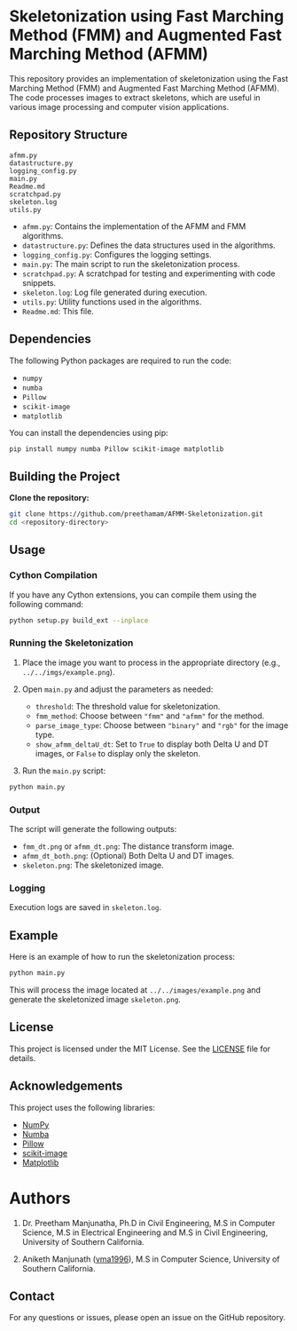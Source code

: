 # Skeletonization using Fast Marching Method (FMM) and Augmented Fast Marching Method (AFMM)

This repository provides an implementation of skeletonization using the Fast Marching Method (FMM) and Augmented Fast Marching Method (AFMM). The code processes images to extract skeletons, which are useful in various image processing and computer vision applications.

## Repository Structure

```
afmm.py
datastructure.py
logging_config.py
main.py
Readme.md
scratchpad.py
skeleton.log
utils.py
```

- `afmm.py`: Contains the implementation of the AFMM and FMM algorithms.
- `datastructure.py`: Defines the data structures used in the algorithms.
- `logging_config.py`: Configures the logging settings.
- `main.py`: The main script to run the skeletonization process.
- `scratchpad.py`: A scratchpad for testing and experimenting with code snippets.
- `skeleton.log`: Log file generated during execution.
- `utils.py`: Utility functions used in the algorithms.
- `Readme.md`: This file.

## Dependencies

The following Python packages are required to run the code:

- `numpy`
- `numba`
- `Pillow`
- `scikit-image`
- `matplotlib`

You can install the dependencies using pip:

```sh
pip install numpy numba Pillow scikit-image matplotlib
```

## Building the Project

**Clone the repository:**

```sh
git clone https://github.com/preethamam/AFMM-Skeletonization.git
cd <repository-directory>
```

## Usage

### Cython Compilation

If you have any Cython extensions, you can compile them using the following command:

```sh
python setup.py build_ext --inplace
```

### Running the Skeletonization

1. Place the image you want to process in the appropriate directory (e.g., `../../imgs/example.png`).
2. Open `main.py` and adjust the parameters as needed:
   - `threshold`: The threshold value for skeletonization.
   - `fmm_method`: Choose between `"fmm"` and `"afmm"` for the method.
   - `parse_image_type`: Choose between `"binary"` and `"rgb"` for the image type.
   - `show_afmm_deltaU_dt`: Set to `True` to display both Delta U and DT images, or `False` to display only the skeleton.

3. Run the `main.py` script:

```sh
python main.py
```

### Output

The script will generate the following outputs:
- `fmm_dt.png` or `afmm_dt.png`: The distance transform image.
- `afmm_dt_both.png`: (Optional) Both Delta U and DT images.
- `skeleton.png`: The skeletonized image.

### Logging

Execution logs are saved in `skeleton.log`.

## Example

Here is an example of how to run the skeletonization process:

```sh
python main.py
```

This will process the image located at `../../images/example.png` and generate the skeletonized image `skeleton.png`.

## License

This project is licensed under the MIT License. See the [LICENSE](LICENSE) file for details.

## Acknowledgements

This project uses the following libraries:
- [NumPy](https://numpy.org/)
- [Numba](https://numba.pydata.org/)
- [Pillow](https://python-pillow.org/)
- [scikit-image](https://scikit-image.org/)
- [Matplotlib](https://matplotlib.org/)

# Authors

1. Dr. Preetham Manjunatha, Ph.D in Civil Engineering, M.S in Computer Science, M.S in Electrical Engineering and M.S in Civil Engineering, University of Southern California.

2. Aniketh Manjunath ([vma1996](https://github.com/vma1996)), M.S in Computer Science, University of Southern California.

## Contact

For any questions or issues, please open an issue on the GitHub repository.
